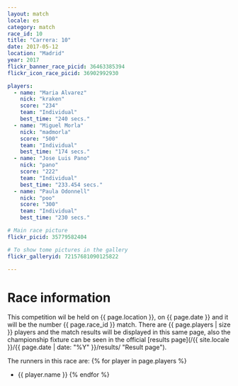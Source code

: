 ```yaml
---
layout: match
locale: es
category: match
race_id: 10
title: "Carrera: 10"
date: 2017-05-12
location: "Madrid"
year: 2017
flickr_banner_race_picid: 36463385394
flickr_icon_race_picid: 36902992930

players:
  - name: "Maria Alvarez"
    nick: "kraken"
    score: "234"
    team: "Individual"
    best_time: "240 secs."
  - name: "Miguel Morla"
    nick: "madmorla"
    score: "500"
    team: "Individual"
    best_time: "174 secs."
  - name: "Jose Luis Pano"
    nick: "pano"
    score: "222"
    team: "Individual"
    best_time: "233.454 secs."
  - name: "Paula Odonnell"
    nick: "poo"
    score: "300"
    team: "Individual"
    best_time: "230 secs."

# Main race picture
flickr_picid: 35779582404

# To show tome pictures in the gallery
flickr_galleryid: 72157681090125822

---
```


Race information
================

This competition wil be held on {{ page.location }}, on {{ page.date }}
and it will be the number {{ page.race_id }} match. There are {{ page.players | size }}
players and the match results will be displayed in this same page, also
the championship fixture can be seen in the official
[results page](/{{ site.locale }}/{{ page.date | date: "%Y" }}/results/ "Result page").


The runners in this race are: 
{% for player in page.players %}
* {{ player.name }}
{% endfor %}

